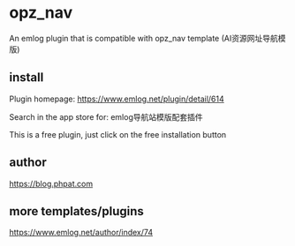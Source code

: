 # opz_nav

An emlog plugin that is compatible with opz_nav template (AI资源网址导航模版)

## install

Plugin homepage: https://www.emlog.net/plugin/detail/614

Search in the app store for: emlog导航站模版配套插件

This is a free plugin, just click on the free installation button

## author

https://blog.phpat.com

## more templates/plugins

https://www.emlog.net/author/index/74